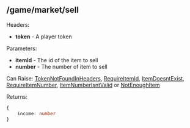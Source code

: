 ## /game/market/sell

Headers:  
  - **token** - A player token  

Parameters:  
  - **itemId** - The id of the item to sell
  - **number** - The number of item to sell  

Can Raise: [TokenNotFoundInHeaders](https://github.com/mateoox600/RGRPG/blob/master/docs/errors/TokenNotFoundInHeaders.md), [RequireItemId](https://github.com/mateoox600/RGRPG/blob/master/docs/errors/item/RequireItemId.md), [ItemDoesntExist](https://github.com/mateoox600/RGRPG/blob/master/docs/errors/item/ItemDoesntExist.md), [RequireItemNumber](https://github.com/mateoox600/RGRPG/blob/master/docs/errors/item/RequireItemNumber.md), [ItemNumberIsntValid](https://github.com/mateoox600/RGRPG/blob/master/docs/errors/item/ItemNumberIsntValid.md) or [NotEnoughItem](https://github.com/mateoox600/RGRPG/blob/master/docs/errors/item/NotEnoughItem.md)

Returns:  
```ts
{
    income: number
}
```